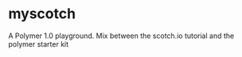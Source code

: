 # myscotch
A Polymer 1.0 playground.  Mix between the scotch.io tutorial and the polymer starter kit

